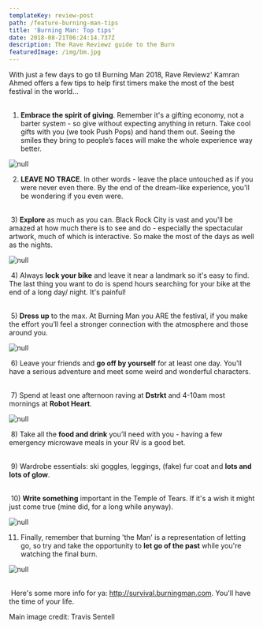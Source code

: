 ```yaml
---
templateKey: review-post
path: /feature-burning-man-tips
title: 'Burning Man: Top tips'
date: 2018-08-21T06:24:14.737Z
description: The Rave Reviewz guide to the Burn
featuredImage: /img/bm.jpg
---
```

With just a few days to go til Burning Man 2018,  Rave Reviewz' Kamran Ahmed offers a few tips to help first timers make the most of the best festival in the world...
<br><br>

1) **Embrace the spirit of giving**. Remember it's a gifting economy, not a barter system - so give without expecting anything in return. Take cool gifts with you (we took Push Pops) and hand them out. Seeing the smiles they bring to people’s faces will make the whole experience way better.

![null](/img/pushpop.jpg)

2) **LEAVE NO TRACE**. In other words - leave the place untouched as if you were never even there. By the end of the dream-like experience, you'll be wondering if you even were.
<br><br>

 3) **Explore** as much as you can. Black Rock City is vast and you'll be amazed at how much there is to see and do - especially the spectacular artwork, much of which is interactive. So make the most of the days as well as the nights. 

![null](/img/statue.jpg)

 4) Always **lock your bike** and leave it near a landmark so it's easy to find. The last thing you want to do is spend hours searching for your bike at the end of a long day/ night. It's painful!
<br><br>

 5) **Dress up** to the max. At Burning Man you ARE the festival, if you make the effort you’ll feel a stronger connection with the atmosphere and those around you.

![null](/img/crew.jpg)

 6) Leave your friends and **go off by yourself** for at least one day. You'll have a serious adventure and meet some weird and wonderful characters.
<br><br>

 7) Spend at least one afternoon raving at **Dstrkt** and 4-10am most mornings at **Robot Heart**. 

![null](/img/distrkt.jpg)

 8) Take all the **food and drink** you’ll need with you - having a few emergency microwave meals in your RV is a good bet.
<br><br>

 9) Wardrobe essentials: ski goggles, leggings, (fake) fur coat and **lots and lots of glow**.
<br><br>

 10) **Write something** important in the Temple of Tears. If it's a wish it might just come true (mine did, for a long while anyway). 

![null](/img/temple.jpg)

11) Finally, remember that burning 'the Man' is a representation of letting go, so try and take the opportunity to **let go of the past** while you're watching the final burn. 

![null](/img/burn.jpg)
<br><br>

 Here's some more info for ya: http://survival.burningman.com. You'll have the time of your life.

Main image credit: Travis Sentell
